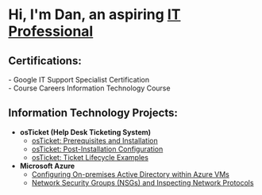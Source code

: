 <h1>Hi, I'm Dan, an aspiring <a href="https://www.linkedin.com/in/dan-demereckis/">IT Professional</a></h1>

<h2>Certifications:</h2>
  - Google IT Support Specialist Certification <br>
  - Course Careers Information Technology Course

<h2>Information Technology Projects:</h2>

- <b>osTicket (Help Desk Ticketing System)</b>
  - [osTicket: Prerequisites and Installation](https://github.com/dandemereckis/osticket-prereqs)
  - [osTicket: Post-Installation Configuration](https://github.com/dandemereckis/post-install-config)
  - [osTicket: Ticket Lifecycle Examples](https://github.com/dandemereckis/ticket-lifecycle)
- <b>Microsoft Azure</b>
  - [Configuring On-premises Active Directory within Azure VMs](https://github.com/joshmadakorcc/configure-ad)
  - [Network Security Groups (NSGs) and Inspecting Network Protocols](https://github.com/joshmadakorcc/azure-network-protocols)

